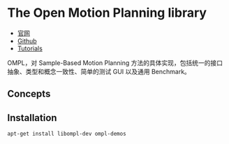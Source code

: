 # The Open Motion Planning library
- [官网](http://ompl.kavrakilab.org/)
- [Github](https://github.com/ompl/ompl)
- [Tutorials](https://ompl.kavrakilab.org/tutorials.html)

OMPL，对 Sample-Based Motion Planning 方法的具体实现，包括统一的接口抽象、类型和概念一致性、简单的测试 GUI 以及通用 Benchmark。

## Concepts

## Installation
```bash
apt-get install libompl-dev ompl-demos
```
